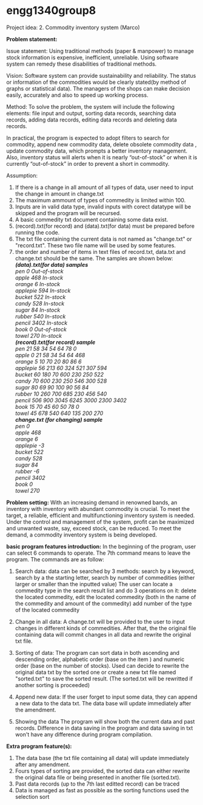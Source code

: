 # engg1340group8
Project idea:
2. Commodity inventory system (Marco)
 
**Problem statement:**

Issue statement:
Using traditional methods (paper & manpower) to manage stock information is expensive, inefficient, unreliable. Using software system can remedy these disabilities of traditional methods.

Vision:
Software system can provide sustainability and reliability. The status or information of the commodities would be clearly stated(by method of graphs or statistical data). The managers of the shops can make decision easily, accurately and also to speed up working process.

Method:
To solve the problem, the system will include the following elements: file input and output, sorting data records, searching data records, adding data records, editing data records and deleting data records.  

In practical, the program is expected to adopt filters to search for commodity, append new commodity data, delete obsolete commodity data , update commodity data, which prompts a better inventory management.  Also, inventory status will alerts when it is nearly “out-of-stock” or when it is currently “out-of-stock” in order to prevent a short in commodity.

Assumption:
1. If there is a change in all amount of all types of data, user need to input the change in amount in change.txt
2. The maximum ammount of types of commedity is limited within 100.
3. Inputs are in valid data type, invalid inputs with corect datatype will be skipped and the program will be recursed.
4. A basic commedity txt document containing some data exist.
5. (record).txt(for record) and (data).txt(for data) must be prepared before running the code.
6. The txt file containing the current data is not named as "change.txt" or "record.txt".  These two file name will be used by some features.
7. the order and number of items in text files of record.txt, data.txt and change.txt should be the same. The samples are shown below:  
 _**(data).txt(for data) samples**  
pen 0 Out-of-stock  
apple 468 In-stock  
orange 6 In-stock  
applepie 594 In-stock  
bucket 522 In-stock  
candy 528 In-stock  
sugar 84 In-stock  
rubber 540 In-stock  
pencil 3402 In-stock  
book 0 Out-of-stock  
towel 270 In-stock_   
 _**(record).txt(for record) sample**  
pen 21 58 34 54 64 78 0  
apple 0 21 58 34 54 64 468  
orange 5 10 70 20 80 86 6  
applepie 56 213 60 324 521 307 594  
bucket 60 180 70 600 230 250 522  
candy 70 600 230 250 546 300 528  
sugar 80 69 90 100 90 56 84  
rubber 10 260 700 685 230 456 540  
pencil 506 900 3045 6245 3000 2300 3402  
book 15 70 45 60 50 78 0  
towel 45 678 540 640 135 200 270_   
 _**change.txt (for changing) sample**  
pen 0  
apple 468  
orange 6  
applepie -3  
bucket 522  
candy 528  
sugar 84  
rubber -6  
pencil 3402  
book 0  
towel 270_   




**Problem setting:**
With an increasing demand in renowned bands, an inventory with inventory with abundant commodity is crucial.  To meet the target, a reliable, efficient and multifunctioning inventory system is needed.  Under the control and management of the system, profit can be maximized and unwanted waste, say, exceed stock, can be reduced.  To meet the demand, a commodity inventory system is being developed.

**basic program features introduction:**
In the beginning of the program, user can select 6 commands to operate.  The 7th command means to leave the program.  The commands are as follow:

1. Search data:
   data can be searched by 3 methods: 
      search by a keyword,
      search by a the starting letter,
      search by number of commedities (either larger or smaller than the inputted value)
   The user can locate a commedity type in the search result list and do 3 operations on it:
      delete the located commedity,
      edit the located commedity (both in the name of the  commedity and amount of the commedity)
      add number of the type of the located commedity

2. Change in all data:
   A change.txt will be provided to the user to input changes in different kinds of commedities.   After that, the the original file containing data will commit changes in all data and rewrite the original txt file.
   
3. Sorting of data:
   The program can sort data in both ascending and descending order, alphabetic order (base on the item ) and numeric order (base on the number of stocks).  Used can decide to rewrite the original data txt by the sorted one or create a new txt file named "sorted.txt" to save the sorted result.  (The sorted.txt will be rewritted if another sorting is proceeded)

4. Append new data:
   If the user forget to input some data, they can append a new data to the data txt.  The data base will update immediately after the amendment.
   
5. Showing the data
   The program will show both the current data and past records.  Difference in data saving in the program and data saving in txt won't have any difference during program compilation.
   
**Extra program feature(s):**
1. The data base (the txt file containing all data) will update immediately after any amendment.
2. Fours types of sorting are provided, the sorted data can either rewrite the original data file or being presented in another file (sorted.txt).
3. Past data records (up to the 7th last editted record) can be traced
4. Data is managed as fast as possible as the sorting functions used the selection sort
